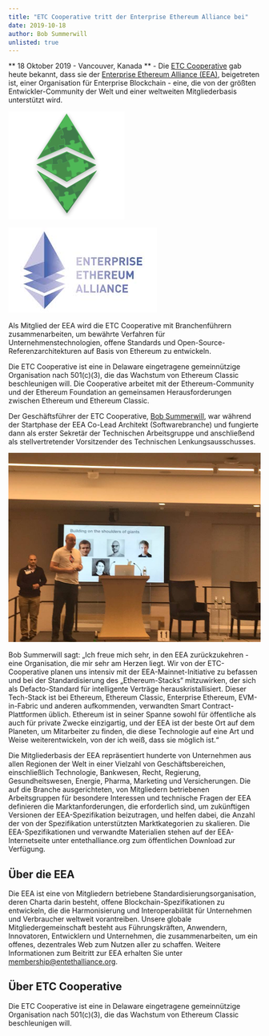 ```yaml
---
title: "ETC Cooperative tritt der Enterprise Ethereum Alliance bei"
date: 2019-10-18
author: Bob Summerwill
unlisted: true
---
```

** 18 Oktober 2019 - Vancouver, Kanada ** - Die [ETC Cooperative](https://etccooperative.org) gab heute bekannt, dass sie der [Enterprise Ethereum Alliance (EEA)](https://entethalliance.org), beigetreten ist, einer Organisation für Enterprise Blockchain - eine, die von der größten Entwickler-Community der Welt und einer weltweiten Mitgliederbasis unterstützt wird.

![ETC Cooperative](./etc-coop.png)

![EWR](./eea.jpeg)

Als Mitglied der EEA wird die ETC Cooperative mit Branchenführern zusammenarbeiten, um bewährte Verfahren für Unternehmenstechnologien, offene Standards und Open-Source-Referenzarchitekturen auf Basis von Ethereum zu entwickeln.

Die ETC Cooperative ist eine in Delaware eingetragene gemeinnützige Organisation nach 501(c)(3), die das Wachstum von Ethereum Classic beschleunigen will. Die Cooperative arbeitet mit der Ethereum-Community und der Ethereum Foundation an gemeinsamen Herausforderungen zwischen Ethereum und Ethereum Classic.

Der Geschäftsführer der ETC Cooperative, [Bob Summerwill](https://bobsummerwill.com/about), war während der Startphase der EEA Co-Lead Architekt (Softwarebranche) und fungierte dann als erster Sekretär der Technischen Arbeitsgruppe und anschließend als stellvertretender Vorsitzender des Technischen Lenkungsausschusses.

![EWR-Auftaktveranstaltung](./eea_launch.jpeg)

Bob Summerwill sagt: „Ich freue mich sehr, in den EEA zurückzukehren - eine Organisation, die mir sehr am Herzen liegt. Wir von der ETC-Cooperative planen uns intensiv mit der EEA-Mainnet-Initiative zu befassen und bei der Standardisierung des „Ethereum-Stacks“ mitzuwirken, der sich als Defacto-Standard für intelligente Verträge herauskristallisiert. Dieser Tech-Stack ist bei Ethereum, Ethereum Classic, Enterprise Ethereum, EVM-in-Fabric und anderen aufkommenden, verwandten Smart Contract-Plattformen üblich. Ethereum ist in seiner Spanne sowohl für öffentliche als auch für private Zwecke einzigartig, und der EEA ist der beste Ort auf dem Planeten, um Mitarbeiter zu finden, die diese Technologie auf eine Art und Weise weiterentwickeln, von der ich weiß, dass sie möglich ist.“

Die Mitgliederbasis der EEA repräsentiert hunderte von Unternehmen aus allen Regionen der Welt in einer Vielzahl von Geschäftsbereichen, einschließlich Technologie, Bankwesen, Recht, Regierung, Gesundheitswesen, Energie, Pharma, Marketing und Versicherungen. Die auf die Branche ausgerichteten, von Mitgliedern betriebenen Arbeitsgruppen für besondere Interessen und technische Fragen der EEA definieren die Marktanforderungen, die erforderlich sind, um zukünftigen Versionen der EEA-Spezifikation beizutragen, und helfen dabei, die Anzahl der von der Spezifikation unterstützten Marktkategorien zu skalieren. Die EEA-Spezifikationen und verwandte Materialien stehen auf der EEA-Internetseite unter entethalliance.org zum öffentlichen Download zur Verfügung.

## Über die EEA

Die EEA ist eine von Mitgliedern betriebene Standardisierungsorganisation, deren Charta darin besteht, offene Blockchain-Spezifikationen zu entwickeln, die die Harmonisierung und Interoperabilität für Unternehmen und Verbraucher weltweit vorantreiben. Unsere globale Mitgliedergemeinschaft besteht aus Führungskräften, Anwendern, Innovatoren, Entwicklern und Unternehmen, die zusammenarbeiten, um ein offenes, dezentrales Web zum Nutzen aller zu schaffen. Weitere Informationen zum Beitritt zur EEA erhalten Sie unter membership@entethalliance.org.

## Über ETC Cooperative

Die ETC Cooperative ist eine in Delaware eingetragene gemeinnützige Organisation nach 501(c)(3), die das Wachstum von Ethereum Classic beschleunigen will.